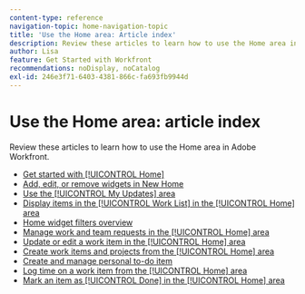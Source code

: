 ```yaml
---
content-type: reference
navigation-topic: home-navigation-topic
title: 'Use the Home area: Article index'
description: Review these articles to learn how to use the Home area in Adobe Workfront.
author: Lisa
feature: Get Started with Workfront
recommendations: noDisplay, noCatalog
exl-id: 246e3f71-6403-4381-866c-fa693fb9944d
---
```

# Use the Home area: article index

<!--Audited: 12/2024-->

Review these articles to learn how to use the Home area in Adobe Workfront.

* [Get started with [!UICONTROL Home]](../../../workfront-basics/using-home/using-the-home-area/get-started-with-home.md)
* [Add, edit, or remove widgets in New Home](/help/quicksilver/workfront-basics/using-home/using-the-home-area/add-edit-remove-widgets-in-new-home.md)
* [Use the [!UICONTROL My Updates] area](../../../workfront-basics/using-home/using-the-home-area/my-updates-area.md)
* [Display items in the [!UICONTROL Work List] in the [!UICONTROL Home] area](../../../workfront-basics/using-home/using-the-home-area/display-items-in-home-work-list.md)
* [Home widget filters overview](/help/quicksilver/workfront-basics/using-home/using-the-home-area/widget-filter-overview-home.md)
* [Manage work and team requests in the [!UICONTROL Home] area](../../../workfront-basics/using-home/using-the-home-area/manage-work-and-team-requests-home.md)
* [Update or edit a work item in the [!UICONTROL Home] area](../../../workfront-basics/using-home/using-the-home-area/update-and-edit-work-item-home.md)
* [Create work items and projects from the [!UICONTROL Home] area](../../../workfront-basics/using-home/using-the-home-area/create-work-items-in-home.md)
* [Create and manage personal to-do item](/help/quicksilver/workfront-basics/using-home/using-the-home-area/manage-to-do-in-home.md)
* [Log time on a work item from the [!UICONTROL Home] area](../../../workfront-basics/using-home/using-the-home-area/log-time-on-work-item-in-home.md)
* [Mark an item as [!UICONTROL Done] in the [!UICONTROL Home] area](../../../workfront-basics/using-home/using-the-home-area/mark-item-done-in-home.md)
